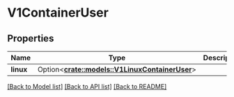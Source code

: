 # V1ContainerUser

## Properties

Name | Type | Description | Notes
------------ | ------------- | ------------- | -------------
**linux** | Option<[**crate::models::V1LinuxContainerUser**](v1.LinuxContainerUser.md)> |  | [optional]

[[Back to Model list]](../README.md#documentation-for-models) [[Back to API list]](../README.md#documentation-for-api-endpoints) [[Back to README]](../README.md)


